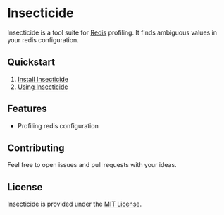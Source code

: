 # Insecticide

Insecticide is a tool suite for [Redis](https://redis.io/) profiling. It finds ambiguous values in your redis configuration.

## Quickstart
1. [Install Insecticide](docs/install.md)
2. [Using Insecticide](docs/usage.md)

## Features
* Profiling redis configuration

## Contributing
Feel free to open issues and pull requests with your ideas.

## License
Insecticide is provided under the [MIT License](LICENSE).
